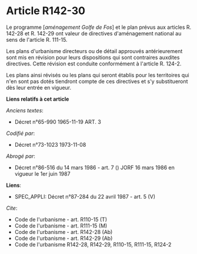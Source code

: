 # Article R142-30

Le programme [*aménagement Golfe de Fos*] et le plan prévus aux articles R. 142-28 et R. 142-29 ont valeur de directives
d'aménagement national au sens de l'article R. 111-15.

Les plans d'urbanisme directeurs ou de détail approuvés antérieurement sont mis en révision pour leurs dispositions qui sont
contraires auxdites directives. Cette révision est conduite conformément à l'article R. 124-2.

Les plans ainsi révisés ou les plans qui seront établis pour les territoires qui n'en sont pas dotés tiendront compte de ces
directives et s'y substitueront dès leur entrée en vigueur.

**Liens relatifs à cet article**

_Anciens textes_:

  - Décret n°65-990 1965-11-19 ART. 3

_Codifié par_:

  - Décret n°73-1023 1973-11-08

_Abrogé par_:

  - Décret n°86-516 du 14 mars 1986 - art. 7 () JORF 16 mars 1986 en vigueur le   1er juin 1987

**Liens**:

  - SPEC_APPLI: Décret n°87-284 du 22 avril 1987 - art. 5 (V)

_Cite_:

  - Code de l'urbanisme - art. R110-15 (T)
  - Code de l'urbanisme - art. R111-15 (M)
  - Code de l'urbanisme - art. R142-28 (Ab)
  - Code de l'urbanisme - art. R142-29 (Ab)
  - Code de l'urbanisme R142-28, R142-29, R110-15, R111-15, R124-2
